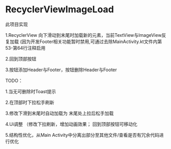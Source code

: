 # RecyclerViewImageLoad
此项目实现

1.RecyclerView 向下滑动到末尾时加载新的元素，当前TextView与ImageView反复加载 
(因为开发Footer相关功能暂时禁用,可通过去除MainActivity.kt文件内第53-第64行注释启用

2.回到顶部按钮

3.按钮添加Header与Footer，按钮删除Header与Footer


TODO：

1.当无可删除时Toast提示

2.在顶部时下拉松手刷新

3.修改下滑到末尾时自动加载为 末尾处上拉后松手加载

4.Ui调整 （修改下拉刷新，增加动画效果； 回到顶部按钮可移动化

5.结构性优化，从Main Activity中分离出部分至其他文件/查看是否有冗余代码进行优化
